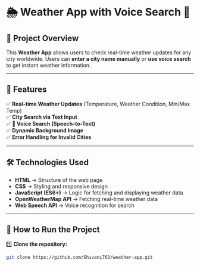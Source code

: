 # 🌦️ Weather App with Voice Search 🎤

## 📌 Project Overview
This **Weather App** allows users to check real-time weather updates for any city worldwide. Users can **enter a city name manually** or **use voice search** to get instant weather information.  

---

## 🎯 Features
✅ **Real-time Weather Updates** (Temperature, Weather Condition, Min/Max Temp)  
✅ **City Search via Text Input**  
✅ **🎤 Voice Search (Speech-to-Text)**  
✅ **Dynamic Background Image**  
✅ **Error Handling for Invalid Cities**  

---

## 🛠️ Technologies Used
- **HTML** → Structure of the web page  
- **CSS** → Styling and responsive design  
- **JavaScript (ES6+)** → Logic for fetching and displaying weather data  
- **OpenWeatherMap API** → Fetching real-time weather data  
- **Web Speech API** → Voice recognition for search  

---

## 🚀 How to Run the Project
1️⃣ **Clone the repository:**
```bash
git clone https://github.com/Shivani763/weather-app.git

